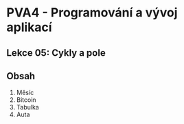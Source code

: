 # PVA4 - Programování a vývoj aplikací
## Lekce 05: Cykly a pole

## Obsah

1. Měsíc
2. Bitcoin
3. Tabulka
4. Auta